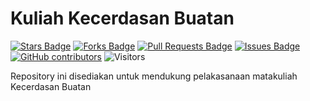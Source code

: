 # Kuliah Kecerdasan Buatan

<a href="https://github.com/arifadli/KuliahKecerdasanBuatan/stargazers"><img src="https://img.shields.io/github/stars/arifadli/Exploratory-Data-Analysis" alt="Stars Badge"/></a>
<a href="https://github.com/arifadli/KuliahKecerdasanBuatan/network/members"><img src="https://img.shields.io/github/forks/arifadli/Exploratory-Data-Analysis" alt="Forks Badge"/></a>
<a href="https://github.com/arifadli/KuliahKecerdasanBuatan/pulls"><img src="https://img.shields.io/github/issues-pr/arifadli/Exploratory-Data-Analysis" alt="Pull Requests Badge"/></a>
<a href="https://github.com/arifadli/KuliahKecerdasanBuatan/issues"><img src="https://img.shields.io/github/issues/arifadli/Exploratory-Data-Analysis" alt="Issues Badge"/></a>
<a href="https://github.com/arifadli/KuliahKecerdasanBuatan/contributors"><img alt="GitHub contributors" src="https://img.shields.io/github/contributors/arifadli/KuliahKecerdasanBuatan?color=2b9348"></a>
![Visitors](https://api.visitorbadge.io/api/visitors?path=https%3A%2F%2Fgithub.com%2Farifadli%2FKuliahKecerdasanBuatan&labelColor=%23d9e3f0&countColor=%23697689&style=flat)


Repository ini disediakan untuk mendukung pelakasanaan matakuliah Kecerdasan Buatan
